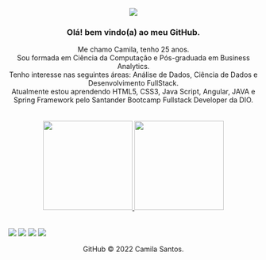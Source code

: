 <p align="center">
  <img src="https://user-images.githubusercontent.com/47782228/181848511-31061add-afed-4520-9076-227990877b2f.png"/>
</p>

<div align="center">
<h3> Olá! bem vindo(a) ao meu GitHub. </h3>
Me chamo Camila, tenho 25 anos.</br>
Sou formada em Ciência da Computação e Pós-graduada em Business Analytics.</br>
Tenho interesse nas seguintes áreas: 
Análise de Dados, Ciência de Dados e Desenvolvimento FullStack.  <br> 
Atualmente estou aprendendo HTML5, CSS3, Java Script, Angular, JAVA e Spring Framework pelo Santander Bootcamp Fullstack Developer da DIO. <br>
</div>

<br/>
<br/>

<div align="center">
<a href="https://github.com/seu-usuário-aqui">
<img height="180em" src="https://github-readme-stats.vercel.app/api/top-langs/?username=kmilasantos&layout=compact&langs_count=7&theme=dracula"/>
<img height="180em" src="https://github-readme-stats.vercel.app/api?username=kmilasantos&show_icons=true&theme=dracula&include_all_commits=true&count_private=true"/>
</div>

<br/>
<br/>

  
<div>
<a href="https://www.facebook.com/camilasantos.ro" target="_blank"><img src="https://img.shields.io/badge/-Facebook-%230047B3?style=for-the-badge&logo=facebook&logoColor=white" target="_blank"></a>
<a href="https://www.instagram.com/kmilasantos_" target="_blank"><img src="https://img.shields.io/badge/-Instagram-%23E4405F?style=for-the-badge&logo=instagram&logoColor=white" target="_blank"></a>
<a href="https://www.linkedin.com/in/kmilasantos" target="_blank"><img src="https://img.shields.io/badge/-LinkedIn-%230077B5?style=for-the-badge&logo=linkedin&logoColor=white" target="_blank"></a>   
<a href = "mailto:camilasilvasantos97@hotmail.com"><img src="https://img.shields.io/badge/Gmail-D14836?style=for-the-badge&logo=gmail&logoColor=white" target="_blank"></a>
</div>
  
<p align="center"> GitHub &copy; 2022 Camila Santos.</p>



<!---
kmilasantos/kmilasantos é um repositório ✨ especial ✨ porque seu `README.md` (este arquivo) aparece no seu perfil do GitHub.
Você pode clicar no link Visualizar para dar uma olhada nas suas alterações.
--->
